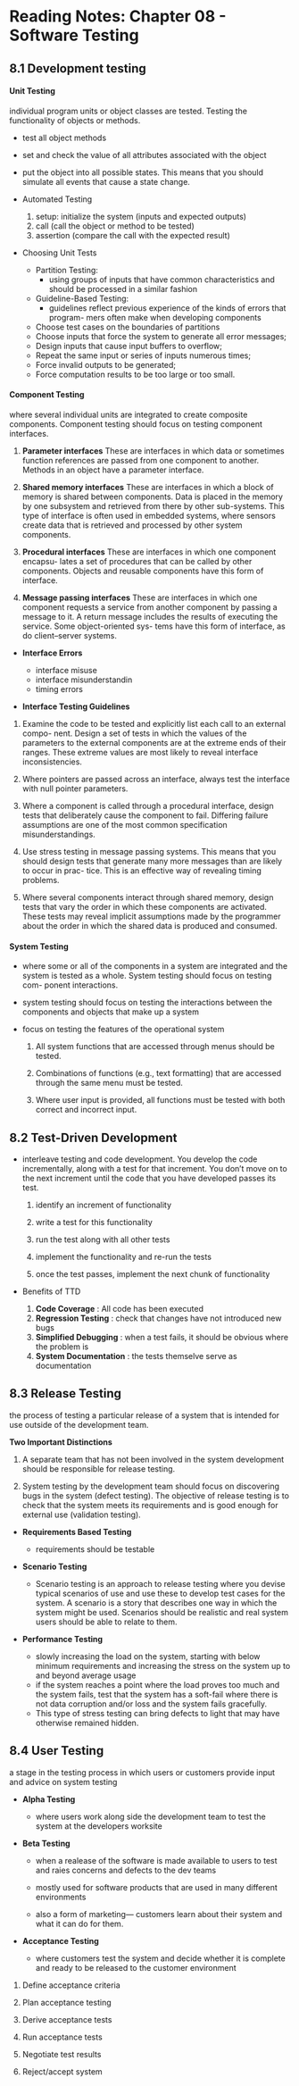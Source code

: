 # Reading Notes: Chapter 08 - Software Testing

## 8.1 Development testing

#### Unit Testing
individual program units or object classes are tested. Testing the functionality of objects or methods.

* test all object methods
* set and check the value of all attributes associated with the         object
*  put the object into all possible states. This means that you          should simulate all events that cause a state change.

* Automated Testing
    1. setup: initialize the system (inputs and expected outputs)
    2. call (call the object or method to be tested)
    3. assertion (compare the call with the expected result)

* Choosing Unit Tests
    * Partition Testing:
        * using groups of inputs that have common characteristics and         should be processed in a similar fashion
    * Guideline-Based Testing:
        * guidelines reflect previous experience of the kinds of              errors that program- mers often make when developing                  components
    * Choose test cases on the boundaries of partitions
    * Choose inputs that force the system to generate all error             messages;
    * Design inputs that cause input buffers to overflow;
    * Repeat the same input or series of inputs numerous times;
    * Force invalid outputs to be generated;
    * Force computation results to be too large or too small.

#### Component Testing
where several individual units are integrated to create composite components. Component testing should focus on testing component interfaces.

1. **Parameter interfaces** These are interfaces in which data or sometimes function references are passed from one component to another. Methods in an object have a parameter interface.

2. **Shared memory interfaces** These are interfaces in which a block of memory is shared between components. Data is placed in the memory by one subsystem and retrieved from there by other sub-systems. This type of interface is often used in embedded systems, where sensors create data that is retrieved and processed by other system components.

3. **Procedural interfaces** These are interfaces in which one component encapsu- lates a set of procedures that can be called by other components. Objects and reusable components have this form of interface.

4. **Message passing interfaces** These are interfaces in which one component requests a service from another component by passing a message to it. A return message includes the results of executing the service. Some object-oriented sys- tems have this form of interface, as do client–server systems.


* **Interface Errors**
    * interface misuse
    * interface misunderstandin
    * timing errors

* **Interface Testing Guidelines**

1. Examine the code to be tested and explicitly list each call to an external compo- nent. Design a set of tests in which the values of the parameters to the external components are at the extreme ends of their ranges. These extreme values are most likely to reveal interface inconsistencies.

2. Where pointers are passed across an interface, always test the interface with null pointer parameters.

3. Where a component is called through a procedural interface, design tests that deliberately cause the component to fail. Differing failure assumptions are one of the most common specification misunderstandings.

4. Use stress testing in message passing systems. This means that you should design tests that generate many more messages than are likely to occur in prac- tice. This is an effective way of revealing timing problems.

5. Where several components interact through shared memory, design tests that vary the order in which these components are activated. These tests may reveal implicit assumptions made by the programmer about the order in which the shared data is produced and consumed.


#### System Testing

* where some or all of the components in a system are integrated and the system is tested as a whole. System testing should focus on testing com- ponent interactions.

* system testing should focus on testing the interactions between the components and objects that make up a system

* focus on testing the features of the operational system

    1. All system functions that are accessed through menus should be tested.

    2. Combinations of functions (e.g., text formatting) that are accessed through the same menu must be tested.

    3. Where user input is provided, all functions must be tested with both correct and incorrect input.


## 8.2 Test-Driven Development

* interleave testing and code development. You develop the code incrementally, along with a test for that increment. You don’t move on to the next increment until the code that you have developed passes its test.

    1. identify an increment of functionality

    2. write a test for this functionality

    3. run the test along with all other tests

    4. implement the functionality and re-run the tests

    5. once the test passes, implement the next chunk of functionality

* Benefits of TTD
    1. **Code Coverage** : All code has been executed
    2. **Regression Testing** : check that changes have not introduced new bugs
    3. **Simplified Debugging** : when a test fails, it should be obvious where the problem is
    4. **System Documentation** : the tests themselve serve as documentation



## 8.3 Release Testing

the process of testing a particular release of a system that is intended for use outside of the development team.

**Two Important Distinctions**

1. A separate team that has not been involved in the system development should be responsible for release testing.

2. System testing by the development team should focus on discovering bugs in the system (defect testing). The objective of release testing is to check that the system meets its requirements and is good enough for external use (validation testing).


* **Requirements Based Testing**
    * requirements should be testable

* **Scenario Testing**
    *  Scenario testing is an approach to release testing where you devise typical scenarios of use and use these to develop test cases for the system. A scenario is a story that describes one way in which the system might be used. Scenarios should be realistic and real system users should be able to relate to them.

* **Performance Testing**
    * slowly increasing the load on the system, starting with below minimum requirements and increasing the stress on the system up to and beyond average usage
    * if the system reaches a point where the load proves too much and the system fails, test that the system has a soft-fail where there is not data corruption and/or loss and the system fails gracefully.
    * This type of stress testing can bring defects to light that may have otherwise remained hidden.


## 8.4 User Testing
a stage in the testing process in which users or customers provide input and advice on system testing

* **Alpha Testing**
    * where users work along side the development team to test the system at the developers worksite

* **Beta Testing**
    * when a realease of the software is made available to users to test and raies concerns and defects to the dev teams

    * mostly used for software products that are used in many different environments

    * also a form of marketing— customers learn about their system and what it can do for them.

* **Acceptance Testing**
    * where customers test the system and decide whether it is complete and ready to be released to the customer environment


1. Define acceptance criteria

2. Plan acceptance testing

3. Derive acceptance tests

4. Run acceptance tests

5. Negotiate test results

6. Reject/accept system


